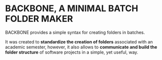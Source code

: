 # BACKBONE, A MINIMAL BATCH FOLDER MAKER

BACKBONE provides a simple syntax for creating folders in batches. 

It was created to **standardize the creation of folders** associated with an academic semester, however, it also allows to **communicate and build the folder structure** of software projects in a simple, yet useful, way.